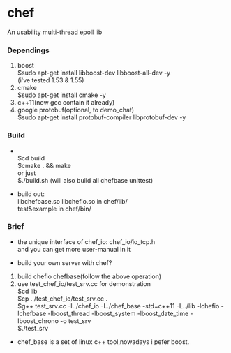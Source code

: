 ﻿chef
====
An usability multi-thread epoll lib

### Dependings
1. boost<br>
  $sudo apt-get install libboost-dev libboost-all-dev -y<br>
  (i've tested 1.53 & 1.55)
2. cmake<br>
  $sudo apt-get install cmake -y
3. c++11(now gcc contain it already)
4. google protobuf(optional, to demo_chat)<br>
  $sudo apt-get install protobuf-compiler libprotobuf-dev -y

### Build
* <br>
  $cd build<br>
  $cmake . && make<br>
  or just<br>
  $./build.sh (will also build all chefbase unittest)

* build out:<br>
    libchefbase.so libchefio.so in chef/lib/ <br>
    test&example in chef/bin/

### Brief
* the unique interface of chef_io: chef_io/io_tcp.h <br>
 and you can get more user-manual in it

* build your own server with chef? 
 1. build chefio chefbase(follow the above operation)
 2. use test_chef_io/test_srv.cc for demonstration <br>
   $cd lib <br>
   $cp ../test_chef_io/test_srv.cc . <br>
   $g++ test_srv.cc -I../chef_io -I../chef_base -std=c++11 -L../lib -lchefio -lchefbase -lboost_thread -lboost_system -lboost_date_time -lboost_chrono -o test_srv <br>
   $./test_srv 

* chef_base is a set of linux c++ tool,nowadays i pefer boost.

